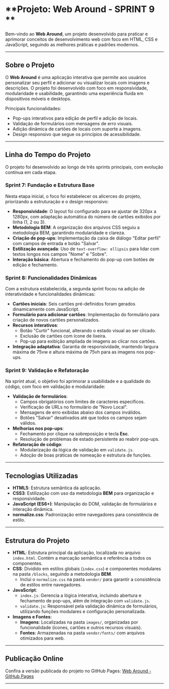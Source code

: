 # **Projeto: Web Around - SPRINT 9 **

Bem-vindo ao **Web Around**, um projeto desenvolvido para praticar e aprimorar conceitos de desenvolvimento web com foco em HTML, CSS e JavaScript, seguindo as melhores práticas e padrões modernos.

---

## **Sobre o Projeto**
O **Web Around** é uma aplicação interativa que permite aos usuários personalizar seu perfil e adicionar ou visualizar locais com imagens e descrições. O projeto foi desenvolvido com foco em responsividade, modularidade e usabilidade, garantindo uma experiência fluida em dispositivos móveis e desktops.

Principais funcionalidades:
- Pop-ups interativos para edição de perfil e adição de locais.
- Validação de formulários com mensagens de erro visuais.
- Adição dinâmica de cartões de locais com suporte a imagens.
- Design responsivo que segue os princípios de acessibilidade.

---

## **Linha do Tempo do Projeto**
O projeto foi desenvolvido ao longo de três sprints principais, com evolução contínua em cada etapa.

### **Sprint 7: Fundação e Estrutura Base**
Nesta etapa inicial, o foco foi estabelecer os alicerces do projeto, priorizando a estruturação e o design responsivo:
- **Responsividade**: O layout foi configurado para se ajustar de 320px a 1280px, com adaptação automática do número de cartões exibidos por linha (1, 2 ou 3).
- **Metodologia BEM**: A organização dos arquivos CSS seguiu a metodologia BEM, garantindo modularidade e clareza.
- **Criação de pop-ups**: Implementação da caixa de diálogo "Editar perfil" com campos de entrada e botão "Salvar".
- **Estilização avançada**: Uso de `text-overflow: ellipsis` para lidar com textos longos nos campos "Nome" e "Sobre".
- **Interação básica**: Abertura e fechamento do pop-up com botões de edição e fechamento.

### **Sprint 8: Funcionalidades Dinâmicas**
Com a estrutura estabelecida, a segunda sprint focou na adição de interatividade e funcionalidades dinâmicas:
- **Cartões iniciais**: Seis cartões pré-definidos foram gerados dinamicamente com JavaScript.
- **Formulário para adicionar cartões**: Implementação do formulário para criação de novos cartões personalizados.
- **Recursos interativos**:
  - Botão "Curtir" funcional, alterando o estado visual ao ser clicado.
  - Exclusão de cartões com ícone de lixeira.
  - Pop-up para exibição ampliada de imagens ao clicar nos cartões.
- **Integração adaptativa**: Garantia de responsividade, mantendo largura máxima de 75vw e altura máxima de 75vh para as imagens nos pop-ups.

### **Sprint 9: Validação e Refatoração**
Na sprint atual, o objetivo foi aprimorar a usabilidade e a qualidade do código, com foco em validação e modularidade:
- **Validação de formulários**:
  - Campos obrigatórios com limites de caracteres específicos.
  - Verificação de URLs no formulário de "Novo Local".
  - Mensagens de erro exibidas abaixo dos campos inválidos.
  - Botões "Salvar" desativados até que todos os campos sejam válidos.
- **Melhorias nos pop-ups**:
  - Fechamento por clique na sobreposição e tecla **Esc**.
  - Resolução de problemas de estado persistente ao reabrir pop-ups.
- **Refatoração de código**:
  - Modularização da lógica de validação em `validate.js`.
  - Adoção de boas práticas de nomeação e estrutura de funções.

---

## **Tecnologias Utilizadas**
- **HTML5**: Estrutura semântica da aplicação.
- **CSS3**: Estilização com uso da metodologia **BEM** para organização e responsividade.
- **JavaScript (ES6+)**: Manipulação do DOM, validação de formulários e interação dinâmica.
- **normalize.css**: Padronização entre navegadores para consistência de estilo.

---

## **Estrutura do Projeto**

- **HTML**: Estrutura principal da aplicação, localizada no arquivo `index.html`. Contém a marcação semântica e referência a todos os componentes.
- **CSS**: Dividido em estilos globais (`index.css`) e componentes modulares na pasta `/blocks`, seguindo a metodologia **BEM**.
  - Inclui o `normalize.css` na pasta `vendor/` para garantir a consistência de estilos entre navegadores.
- **JavaScript**:
  - `index.js`: Gerencia a lógica interativa, incluindo abertura e fechamento de pop-ups, além de integração com `validate.js`.
  - `validate.js`: Responsável pela validação dinâmica de formulários, utilizando funções modulares e configuração personalizada.
- **Imagens e Fontes**:
  - **Imagens**: Localizadas na pasta `images/`, organizadas por funcionalidade (ícones, cartões e outros recursos visuais).
  - **Fontes**: Armazenadas na pasta `vendor/fonts/` com arquivos otimizados para web.

---

## **Publicação Online**

Confira a versão publicada do projeto no GitHub Pages:
[Web Around - GitHub Pages](https://fphellippe.github.io/web_project_around/)

---
